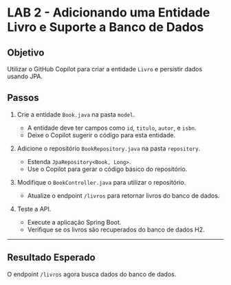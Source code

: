 # LAB 2 - Adicionando uma Entidade Livro e Suporte a Banco de Dados

## Objetivo
Utilizar o GitHub Copilot para criar a entidade `Livro` e persistir dados usando JPA.

## Passos

1. Crie a entidade `Book.java` na pasta `model`.
    - A entidade deve ter campos como `id`, `titulo`, `autor`, e `isbn`.
    - Deixe o Copilot sugerir o código para esta entidade.

2. Adicione o repositório `BookRepository.java` na pasta `repository`.
    - Estenda `JpaRepository<Book, Long>`.
    - Use o Copilot para gerar o código básico do repositório.

3. Modifique o `BookController.java` para utilizar o repositório.
    - Atualize o endpoint `/livros` para retornar livros do banco de dados.

4. Teste a API.
    - Execute a aplicação Spring Boot.
    - Verifique se os livros são recuperados do banco de dados H2.

---

## Resultado Esperado
O endpoint `/livros` agora busca dados do banco de dados.
